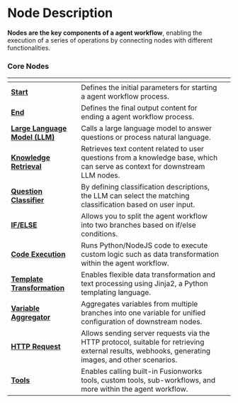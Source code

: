 # Node Description

**Nodes are the key components of a agent workflow**, enabling the execution of a series of operations by connecting nodes with different functionalities.

### Core Nodes

<table data-view="cards">
<thead>
<tr><th></th><th></th><th></th></tr>
</thead>
<tbody>
<tr>
<td><a href="start.md"><strong>Start</strong></a></td>
<td>Defines the initial parameters for starting a agent workflow process.</td>
<td></td>
</tr>
<tr>
<td><a href="end.md"><strong>End</strong></a></td>
<td>Defines the final output content for ending a agent workflow process.</td>
<td></td>
</tr>
<tr>
<td><a href="llm.md"><strong>Large Language Model (LLM)</strong></a></td>
<td>Calls a large language model to answer questions or process natural language.</td>
<td></td>
</tr>
<tr>
<td><a href="knowledge_retrieval.md"><strong>Knowledge Retrieval</strong></a></td>
<td>Retrieves text content related to user questions from a knowledge base, which can serve as context for downstream LLM nodes.</td>
<td></td>
</tr>
<tr>
<td><a href="question_classifier.md"><strong>Question Classifier</strong></a></td>
<td>By defining classification descriptions, the LLM can select the matching classification based on user input.</td>
<td></td>
</tr>
<tr>
<td><a href="ifelse.md"><strong>IF/ELSE</strong></a></td>
<td>Allows you to split the agent workflow into two branches based on if/else conditions.</td>
<td></td>
</tr>
<tr>
<td><a href="code.md"><strong>Code Execution</strong></a></td>
<td>Runs Python/NodeJS code to execute custom logic such as data transformation within the agent workflow.</td>
<td></td>
</tr>
<tr>
<td><a href="template.md"><strong>Template Transformation</strong></a></td>
<td>Enables flexible data transformation and text processing using Jinja2, a Python templating language.</td>
<td></td>
</tr>
<tr>
<td><a href="variable_assigner.md"><strong>Variable Aggregator</strong></a></td>
<td>Aggregates variables from multiple branches into one variable for unified configuration of downstream nodes.</td>
<td></td>
</tr>
<tr>
<td><a href="http_request.md"><strong>HTTP Request</strong></a></td>
<td>Allows sending server requests via the HTTP protocol, suitable for retrieving external results, webhooks, generating images, and other scenarios.</td>
<td></td>
</tr>
<tr>
<td><a href="tools.md"><strong>Tools</strong></a></td>
<td>Enables calling built-in Fusionworks tools, custom tools, sub-workflows, and more within the agent workflow.</td>
<td></td>
</tr>
</tbody>
</table>